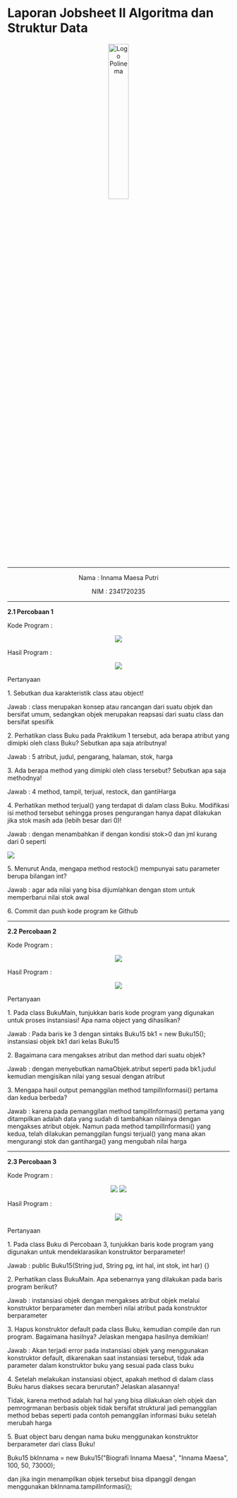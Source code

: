 # Laporan Jobsheet II Algoritma dan Struktur Data
<p align="center">
   <img src="https://static.wikia.nocookie.net/logopedia/images/8/8a/Politeknik_Negeri_Malang.png/revision/latest?cb=20190922202558 " alt="Logo Polinema" width="30%"> 
</p>
<hr>
<p align="center">Nama : Innama Maesa Putri</p>
<p align="center">NIM : 2341720235</p>
<hr>
<b>2.1 Percobaan 1</b>
<p>Kode Program : </p>
<p align="center">
    <img src="https://drive.google.com/file/d/1Hk4d6QoDTy9JmmCK-0Q6rsFQWmei6r9J/view?usp=sharing">
</p>
<p>Hasil Program : </p>
<p align="center">
    <img src="gambar/hasil_percobaan1">
</p>
<p>Pertanyaan</p>
<p>1. Sebutkan dua karakteristik class atau object!</p>
<p>Jawab : class merupakan konsep atau rancangan dari suatu objek dan bersifat umum, sedangkan objek merupakan reapsasi dari suatu class dan bersifat spesifik</p>
<p>2. Perhatikan class Buku pada Praktikum 1 tersebut, ada berapa atribut yang dimipki oleh class Buku? Sebutkan apa saja atributnya!</p>
<p>Jawab : 5 atribut, judul, pengarang, halaman, stok, harga</p>
<p>3. Ada berapa method yang dimipki oleh class tersebut? Sebutkan apa saja methodnya!</p>
<p>Jawab : 4 method, tampil, terjual, restock, dan gantiHarga</p>
<p>4. Perhatikan method terjual() yang terdapat di dalam class Buku. Modifikasi isi method tersebut sehingga proses pengurangan hanya dapat dilakukan jika stok masih ada (lebih besar dari 0)!</p>
Jawab : dengan menambahkan if dengan kondisi stok>0 dan jml kurang dari 0 seperti <p><img src="gambar/modifikasi_no4_percobaan1"></p>
<p>5. Menurut Anda, mengapa method restock() mempunyai satu parameter berupa bilangan int?</p>
Jawab : agar ada nilai yang bisa dijumlahkan dengan stom untuk memperbarui nilai stok awal
<p>6. Commit dan push kode program ke Github</p>
<hr>
<b>2.2 Percobaan 2</b>
<p>Kode Program : </p>
<p align="center">
    <img src="gambar/kode_percobaan2">
</p>
<p>Hasil Program : </p>
<p align="center">
    <img src="gambar/hasil_percobaan2">
</p>
<p>Pertanyaan<p>
<p>1. Pada class BukuMain, tunjukkan baris kode program yang digunakan untuk proses instansiasi! Apa nama object yang dihasilkan?</p>
<p>Jawab : Pada baris ke 3 dengan sintaks Buku15 bk1 = new Buku15(); instansiasi objek bk1 dari kelas Buku15</p>
<p>2. Bagaimana cara mengakses atribut dan method dari suatu objek?</p>
<p>Jawab : dengan menyebutkan namaObjek.atribut seperti pada bk1.judul kemudian mengisikan nilai yang sesuai dengan atribut</p>
<p>3. Mengapa hasil output pemanggilan method tampilInformasi() pertama dan kedua berbeda?</p>
<p>Jawab : karena pada pemanggilan method tampilInformasi() pertama yang ditampilkan adalah data yang sudah di tambahkan nilainya dengan mengakses atribut objek. Namun pada method tampilInformasi() yang kedua, telah dilakukan pemanggilan fungsi terjual() yang mana akan mengurangi stok dan gantiharga() yang mengubah nilai harga</p>
<hr>
<b>2.3 Percobaan 3</b>
<p>Kode Program : </p>
<p align="center">
    <img src="gambar/kode1_percobaan3">
    <img src="gambar/kode2_percobaan3">
</p>
<p>Hasil Program : </p>
<p align="center">
    <img src="gambar/hasil_percobaan3">
</p>
<p>Pertanyaan</p>
<p>1. Pada class Buku di Percobaan 3, tunjukkan baris kode program yang digunakan untuk mendeklarasikan konstruktor berparameter!</p>
<p>Jawab : public Buku15(String jud, String pg, int hal, int stok, int har) {}</p>
<p>2. Perhatikan class BukuMain. Apa sebenarnya yang dilakukan pada baris program berikut?</p>
<p>Jawab : instansiasi objek dengan mengakses atribut objek melalui konstruktor berparameter dan memberi nilai atribut pada konstruktor berparameter</p>
<p>3. Hapus konstruktor default pada class Buku, kemudian compile dan run program. Bagaimana hasilnya? Jelaskan mengapa hasilnya demikian!</p>
<p>Jawab : Akan terjadi error pada instansiasi objek yang menggunakan konstruktor default, dikarenakan saat instansiasi tersebut, tidak ada parameter dalam konstruktor buku yang sesuai pada class buku</p>
<p>4. Setelah melakukan instansiasi object, apakah method di dalam class Buku harus diakses secara berurutan? Jelaskan alasannya!</p>
<p>Tidak, karena method adalah hal hal yang bisa dilakukan oleh objek dan pemrogrmanan berbasis objek tidak bersifat struktural jadi pemanggilan method bebas seperti pada contoh pemanggilan informasi buku setelah merubah harga</p>
<p>5. Buat object baru dengan nama buku<NamaMahasiswa> menggunakan konstruktor berparameter dari class Buku! </p>
<p>Buku15 bkInnama = new Buku15("Biografi Innama Maesa", "Innama Maesa", 100, 50, 73000);</p>
<p>dan jika ingin menampilkan objek tersebut bisa dipanggil dengan menggunakan bkInnama.tampilInformasi();</p>